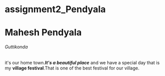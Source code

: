 # assignment2_Pendyala
# Mahesh Pendyala
###### Guttikonda

it's our home town.***It's a beautiful place*** and we have a special day that is my **village festival**.That is one of the best festival for our village.